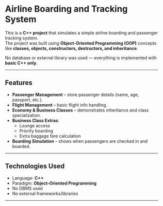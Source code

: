 # Airline Boarding and Tracking System

This is a **C++ project** that simulates a simple airline boarding and passenger tracking system.  
The project was built using **Object-Oriented Programming (OOP)** concepts like **classes, objects, constructors, destructors, and inheritance**.  

No database or external library was used — everything is implemented with **basic C++ only**.

---

## Features
- **Passenger Management** – store passenger details (name, age, passport, etc.).
- **Flight Management** – basic flight info handling.
- **Economy & Business Classes** – demonstrates inheritance and class specialization.
- **Business Class Extras**:
  - Lounge access
  - Priority boarding
  - Extra baggage fare calculation
- **Boarding Simulation** – shows when passengers are checked in and boarded.

---

## Technologies Used
- Language: **C++**
- Paradigm: **Object-Oriented Programming**
- No DBMS used  
- No external frameworks/libraries

---
